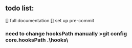 ##  todo list:
[]  full documentation
[]  set up pre-commit

### need to change hooksPath manually >git config core.hooksPath .\hooks\